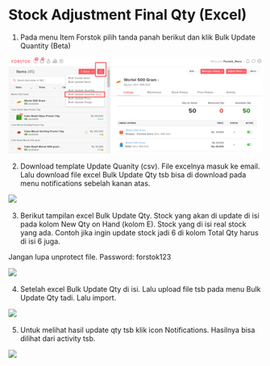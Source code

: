 # Stock Adjustment Final Qty \(Excel\)

1. Pada menu Item Forstok pilih tanda panah berikut dan klik Bulk Update Quantity \(Beta\)

![](../../.gitbook/assets/image%20%28150%29.png)

2. Download template Update Quanity \(csv\). File excelnya masuk ke email. Lalu download file excel Bulk Update Qty tsb bisa di download pada menu notifications sebelah kanan atas.

![](https://s3.amazonaws.com/cdn.freshdesk.com/data/helpdesk/attachments/production/48052034527/original/zFPaFOIIYIEUbZ7EuZVQeFYAZKwZt5L3pg.png?1596435585)

3. Berikut tampilan excel Bulk Update Qty. Stock yang akan di update di isi pada kolom New Qty on Hand \(kolom E\). Stock yang di isi real stock yang ada. Contoh jika ingin update stock jadi 6 di kolom Total Qty harus di isi 6 juga.   
  
Jangan lupa unprotect file. Password: forstok123

![](https://s3.amazonaws.com/cdn.freshdesk.com/data/helpdesk/attachments/production/48052034967/original/6HhNCPf2xS0VwtJPZZ1MeqbwVu8d0_Z5uQ.png?1596435799)

4. Setelah excel Bulk Update Qty di isi. Lalu upload file tsb pada menu Bulk Update Qty tadi. Lalu import.

![](https://s3.amazonaws.com/cdn.freshdesk.com/data/helpdesk/attachments/production/48052034348/original/A-jdxOksg1gMf4jnDyX7PY-dtQ2cirhbcA.png?1596435491)

5. Untuk melihat hasil update qty tsb klik icon Notifications. Hasilnya bisa dilihat dari activity tsb.

![](https://s3.amazonaws.com/cdn.freshdesk.com/data/helpdesk/attachments/production/48052034352/original/bqaAw5rqEEryel3G24twhRQsomQUlaFuMQ.png?1596435492)

